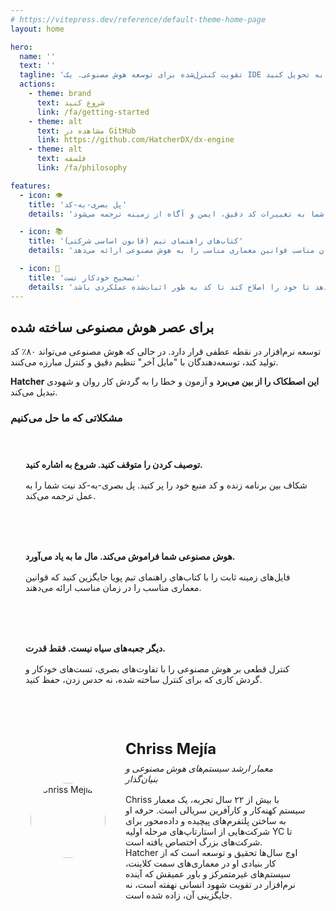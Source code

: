 ```yaml
---
# https://vitepress.dev/reference/default-theme-home-page
layout: home

hero:
  name: ''
  text: ''
  tagline: 'تقویت کنترل‌شده برای توسعه هوش مصنوعی. یک IDE متن‌باز که به توسعه‌دهندگان حرفه‌ای کنترل قطعی بر هوش مصنوعی می‌دهد. حدس زدن را متوقف کنید. شروع به تحویل کنید.'
  actions:
    - theme: brand
      text: شروع کنید
      link: /fa/getting-started
    - theme: alt
      text: مشاهده در GitHub
      link: https://github.com/HatcherDX/dx-engine
    - theme: alt
      text: فلسفه
      link: /fa/philosophy

features:
  - icon: 👁️
    title: 'پل بصری-به-کد'
    details: 'به جای توصیف تغییرات بصری، به آنها اشاره کنید. دست‌کاری مستقیم برنامه زنده شما به تغییرات کد دقیق، ایمن و آگاه از زمینه ترجمه می‌شود.'

  - icon: 📚
    title: 'کتاب‌های راهنمای تیم (قانون اساسی شرکتی)'
    details: 'فایل‌های زمینه ثابت را با سیستم پویا و متمرکزی جایگزین کنید که در زمان مناسب قوانین معماری مناسب را به هوش مصنوعی ارائه می‌دهد.'

  - icon: 🔄
    title: 'تصحیح خودکار تست'
    details: 'حلقه‌های تست خودکار اطمینان می‌دهند که تغییرات هوش مصنوعی با استانداردهای کیفی شما مطابقت دارد. این حلقه تقویتی به هوش مصنوعی اجازه می‌دهد تا خود را اصلاح کند تا کد به طور اثبات‌شده عملکردی باشد.'
---
```


## برای عصر هوش مصنوعی ساخته شده

توسعه نرم‌افزار در نقطه عطفی قرار دارد. در حالی که هوش مصنوعی می‌تواند ۸۰٪ کد تولید کند، توسعه‌دهندگان با "مایل آخر" تنظیم دقیق و کنترل مبارزه می‌کنند.

**Hatcher این اصطکاک را از بین می‌برد** و آزمون و خطا را به گردش کار روان و شهودی تبدیل می‌کند.

### مشکلاتی که ما حل می‌کنیم

<div class="problem-grid">
  <div class="problem-item">
    <h4>توصیف کردن را متوقف کنید. شروع به اشاره کنید.</h4>
    <p>شکاف بین برنامه زنده و کد منبع خود را پر کنید. پل بصری-به-کد نیت شما را به عمل ترجمه می‌کند.</p>
  </div>
  
  <div class="problem-item">
    <h4>هوش مصنوعی شما فراموش می‌کند. مال ما به یاد می‌آورد.</h4>
    <p>فایل‌های زمینه ثابت را با کتاب‌های راهنمای تیم پویا جایگزین کنید که قوانین معماری مناسب را در زمان مناسب ارائه می‌دهند.</p>
  </div>
  
  <div class="problem-item">
    <h4>دیگر جعبه‌های سیاه نیست. فقط قدرت.</h4>
    <p>کنترل قطعی بر هوش مصنوعی را با تفاوت‌های بصری، تست‌های خودکار و گردش کاری که برای کنترل ساخته شده، نه حدس زدن، حفظ کنید.</p>
  </div>
</div>

<div class="architect-card">
  <div class="architect-photo">
    <img src="/chriss.jpg" alt="Chriss Mejía">
  </div>
  <div class="architect-bio">
    <h4>Chriss Mejía</h4>
    <h5>معمار ارشد سیستم‌های هوش مصنوعی و بنیان‌گذار</h5>
    <p>
      Chriss با بیش از ۲۲ سال تجربه، یک معمار سیستم کهنه‌کار و کارآفرین سریالی است. حرفه او به ساختن پلتفرم‌های پیچیده و داده‌محور برای شرکت‌هایی از استارتاپ‌های مرحله اولیه YC تا شرکت‌های بزرگ اختصاص یافته است.
    </p>
    <p>
      Hatcher اوج سال‌ها تحقیق و توسعه است که از کار بنیادی او در معماری‌های سمت کلاینت، سیستم‌های غیرمتمرکز و باور عمیقش که آینده نرم‌افزار در تقویت شهود انسانی نهفته است، نه جایگزینی آن، زاده شده است.
    </p>
  </div>
</div>

<style>
.problem-grid {
  display: grid;
  grid-template-columns: repeat(auto-fit, minmax(300px, 1fr));
  gap: 2rem;
  margin: 2rem 0;
}

.problem-item {
  padding: 1.5rem;
  border: 1px solid var(--vp-c-border);
  border-radius: 8px;
  background: var(--vp-c-bg-soft);
}

.problem-item h4 {
  margin: 0 0 1rem 0;
  color: var(--vp-c-brand-1);
}

.problem-item p {
  margin: 0;
  color: var(--vp-c-text-2);
}

.architect-card {
  display: flex;
  align-items: center;
  gap: 2rem;
  padding: 2rem;
  border: 1px solid var(--vp-c-border);
  border-radius: 8px;
  background: var(--vp-c-bg-soft);
  margin: 2rem 0;
}

.architect-photo {
  width: 120px;
  height: 120px;
  flex-shrink: 0;
  display: flex;
  align-items: center;
  justify-content: center;
}

.architect-photo img {
  width: 120px;
  height: 120px;
  border-radius: 50%;
  object-fit: cover;
  display: block;
}

.architect-bio h4 {
  margin: 0 0 0.5rem 0;
  font-size: 1.5rem;
  color: var(--vp-c-brand-1);
}

.architect-bio h5 {
  margin: 0 0 1rem 0;
  font-weight: 500;
  color: var(--vp-c-text-2);
}

.architect-bio p {
  margin: 0;
}

@media (max-width: 768px) {
  .architect-card {
    flex-direction: column;
    text-align: center;
  }
}
</style>

